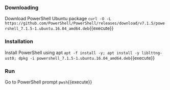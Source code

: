 
### Downloading

Download PowerShell Ubuntu package
`curl -O -L https://github.com/PowerShell/PowerShell/releases/download/v7.1.5/powershell_7.1.5-1.ubuntu.16.04_amd64.deb`{{execute}}


### Installation

Install PowerShell using apt
`apt -f install -y; apt install -y liblttng-ust0; dpkg -i powershell_7.1.5-1.ubuntu.16.04_amd64.deb`{{execute}}


### Run

Go to PowerShell prompt
`pwsh`{{execute}}


